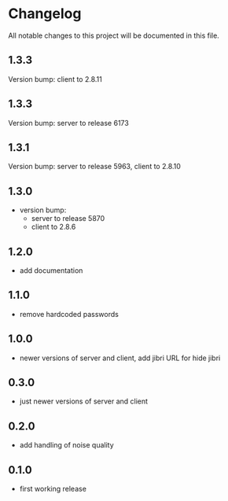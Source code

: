 # Changelog

All notable changes to this project will be documented in this file.

## 1.3.3

Version bump: client to 2.8.11

## 1.3.3

Version bump: server to release 6173

## 1.3.1

Version bump: server to release 5963, client to 2.8.10

## 1.3.0

* version bump:
    * server to release 5870
    * client to 2.8.6

## 1.2.0

* add documentation

## 1.1.0

* remove hardcoded passwords

## 1.0.0

* newer versions of server and client, add jibri URL for hide jibri

## 0.3.0

* just newer versions of server and client

## 0.2.0

* add handling of noise quality

## 0.1.0

* first working release
